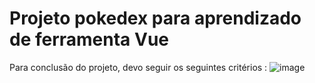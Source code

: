 # Projeto pokedex para aprendizado de ferramenta Vue

Para conclusão do projeto, devo seguir os seguintes critérios : 
![image](https://github.com/user-attachments/assets/6c8b2407-60b1-4430-bd80-bd560a9cfbc0)




